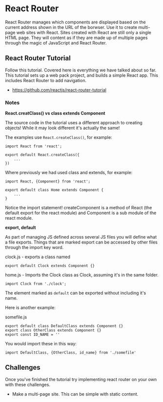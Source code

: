 # React Router 

React Router manages which components are displayed based on the current address shown in the URL of 
the borwser. Use it to create multi-page web sites with React. Sites created with React are still only
a single HTML page. They will content as if they are made up of multiple pages through the 
magic of JavaScript and React Router. 

## React Router Tutorial

Follow this tutorial. Covered here is everything we have talked about so far. This tutorial sets up 
a web pack project, and builds a simple React app. This includes React Router to add navigation. 

- https://github.com/reactjs/react-router-tutorial

### **Notes** 

**React.creatClass() vs class extends Component**

The source code in the tutorial uses a different approach to creating objects! While it may look
different it's actually the same! 

The examples use `React.createClass()`, for example: 
```
import React from 'react';

export default React.createClass({
    ...
})
```
Where previously we had used class and extends, for example: 
```
import React, {Component} from 'react';

export default class Home extends Component {
    ...
}
```
Notice the import statement! createComponent is a method of React (the default export for the react
module) and Component is a sub module of the react module. 

**export, default**

As part of managing JS defined across several JS files you will define what a file exports. Things 
that are marked export can be accessed by other files through the import key word. 

clock.js - exports a class named 
```
export default Clock extends Component {}
```
home.js - Imports the Clock class as Clock, assuming it's in the same folder.
```
import Clock from './clock';
```

The element marked as `default` can be exported without including it's name. 

Here is another example: 

somefile.js
```
export default class DefaultClass extends Component {}
export class OtherClass extends Component {}
export const ID_NAME = ''
```
You would import these in this way: 

```
import DefaultClass, {OtherClass, id_name} from './somefile'
```

## Challenges 

Once you've finished the tutorial try implementing react router on your own with these challenges. 

- Make a multi-page site. This can be simple with static content. 


